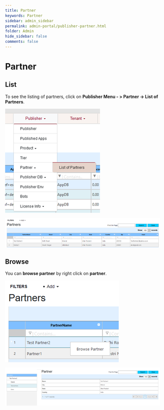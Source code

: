 ```yaml
---
title: Partner
keywords: Partner
sidebar: admin_sidebar
permalink: admin-portal/publisher-partner.html
folder: Admin
hide_sidebar: false
comments: false
---
```


# Partner

## List

To see the listing of partners, click on **Publisher Menu - > Partner -> List of Partners**.

![](/images/PubPartner.png)

![](/images/PubPartnerView.png)

## Browse

You can **browse partner** by right click on **partner**.

![](/images/PubPartnerRightClick.png)

![](/images/PubPartnerBrowse.png)

